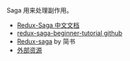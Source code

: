 Saga 用来处理副作用。  

- [Redux-Saga 中文文档](https://redux-saga-in-chinese.js.org/)
- [redux-saga-beginner-tutorial github](https://redux-saga-in-chinese.js.org/docs/introduction/BeginnerTutorial.html)
- [Redux-saga](https://www.jianshu.com/p/6f96bdaaea22) by 简书
- [外部资源](https://redux-saga-in-chinese.js.org/docs/ExternalResources.html)
